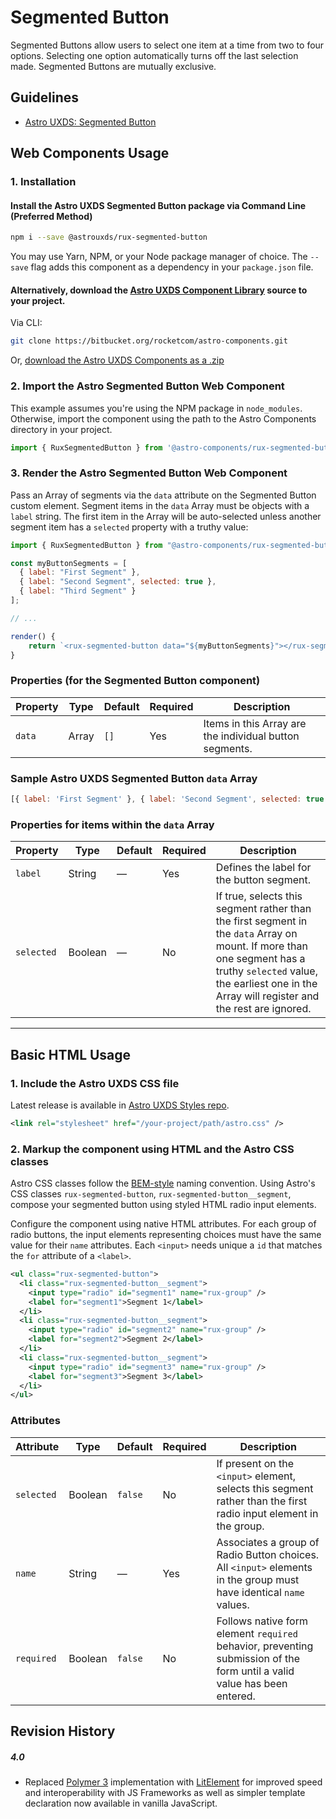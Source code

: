 # Segmented Button

Segmented Buttons allow users to select one item at a time from two to four options. Selecting one option automatically turns off the last selection made. Segmented Buttons are mutually exclusive.

## Guidelines

- [Astro UXDS: Segmented Button](https://astrouxds.com/ui-components/segmented-button)

## Web Components Usage

### 1. Installation

#### Install the Astro UXDS Segmented Button package via Command Line (Preferred Method)

```sh
npm i --save @astrouxds/rux-segmented-button
```

You may use Yarn, NPM, or your Node package manager of choice. The `--save` flag adds this component as a dependency in your `package.json` file.

#### **Alternatively**, download the [Astro UXDS Component Library](https://bitbucket.org/rocketcom/astro-components/src/master/) source to your project.

Via CLI:

```sh
git clone https://bitbucket.org/rocketcom/astro-components.git
```

Or, [download the Astro UXDS Components as a .zip](https://bitbucket.org/rocketcom/astro-components/get/master.zip)

### 2. Import the Astro Segmented Button Web Component

This example assumes you're using the NPM package in `node_modules`. Otherwise, import the component using the path to the Astro Components directory in your project.

```javascript
import { RuxSegmentedButton } from '@astro-components/rux-segmented-button/rux-segmented-button.js';
```

### 3. Render the Astro Segmented Button Web Component

Pass an Array of segments via the `data` attribute on the Segmented Button custom element. Segment items in the `data` Array must be objects with a `label` string. The first item in the Array will be auto-selected unless another segment item has a `selected` property with a truthy value:

```javascript
import { RuxSegmentedButton } from "@astro-components/rux-segmented-button/rux-segmented-button.js";

const myButtonSegments = [
  { label: "First Segment" },
  { label: "Second Segment", selected: true },
  { label: "Third Segment" }
];

// ...

render() {
	return `<rux-segmented-button data="${myButtonSegments}"></rux-segmented-button>`;
}
```

### Properties (for the Segmented Button component)

| Property | Type  | Default | Required | Description                                             |
| -------- | ----- | ------- | -------- | ------------------------------------------------------- |
| `data`   | Array | `[]`    | Yes      | Items in this Array are the individual button segments. |

### Sample Astro UXDS Segmented Button `data` Array

```js
[{ label: 'First Segment' }, { label: 'Second Segment', selected: true }, { label: 'Third Segment' }];
```

### Properties for items within the `data` Array

| Property   | Type    | Default | Required | Description                                                                                                                                                                                                             |
| ---------- | ------- | ------- | -------- | ----------------------------------------------------------------------------------------------------------------------------------------------------------------------------------------------------------------------- |
| `label`    | String  | —       | Yes      | Defines the label for the button segment.                                                                                                                                                                               |
| `selected` | Boolean | —       | No       | If true, selects this segment rather than the first segment in the `data` Array on mount. If more than one segment has a truthy `selected` value, the earliest one in the Array will register and the rest are ignored. |

---

## Basic HTML Usage

### 1. Include the Astro UXDS CSS file

Latest release is available in [Astro UXDS Styles repo](https://bitbucket.org/rocketcom/astro-styles/src/master/).

```xml
<link rel="stylesheet" href="/your-project/path/astro.css" />
```

### 2. Markup the component using HTML and the Astro CSS classes

Astro CSS classes follow the [BEM-style](http://getbem.com/introduction/) naming convention. Using Astro's CSS classes `rux-segmented-button`, `rux-segmented-button__segment`, compose your segmented button using styled HTML radio input elements.

Configure the component using native HTML attributes. For each group of radio buttons, the input elements representing choices must have the same value for their `name` attributes. Each `<input>` needs unique a `id` that matches the `for` attribute of a `<label>`.

```xml
<ul class="rux-segmented-button">
  <li class="rux-segmented-button__segment">
    <input type="radio" id="segment1" name="rux-group" />
    <label for="segment1">Segment 1</label>
  </li>
  <li class="rux-segmented-button__segment">
    <input type="radio" id="segment2" name="rux-group" />
    <label for="segment2">Segment 2</label>
  </li>
  <li class="rux-segmented-button__segment">
    <input type="radio" id="segment3" name="rux-group" />
    <label for="segment3">Segment 3</label>
  </li>
</ul>
```

### Attributes

| Attribute  | Type    | Default | Required | Description                                                                                                              |
| ---------- | ------- | ------- | -------- | ------------------------------------------------------------------------------------------------------------------------ |
| `selected` | Boolean | `false` | No       | If present on the `<input>` element, selects this segment rather than the first radio input element in the group.        |
| `name`     | String  | —       | Yes      | Associates a group of Radio Button choices. All `<input>` elements in the group must have identical `name` values.       |
| `required` | Boolean | `false` | No       | Follows native form element `required` behavior, preventing submission of the form until a valid value has been entered. |

## Revision History

##### **4.0**

- Replaced [Polymer 3](https://www.polymer-project.org) implementation with [LitElement](https://lit-element.polymer-project.org/) for improved speed and interoperability with JS Frameworks as well as simpler template declaration now available in vanilla JavaScript.
